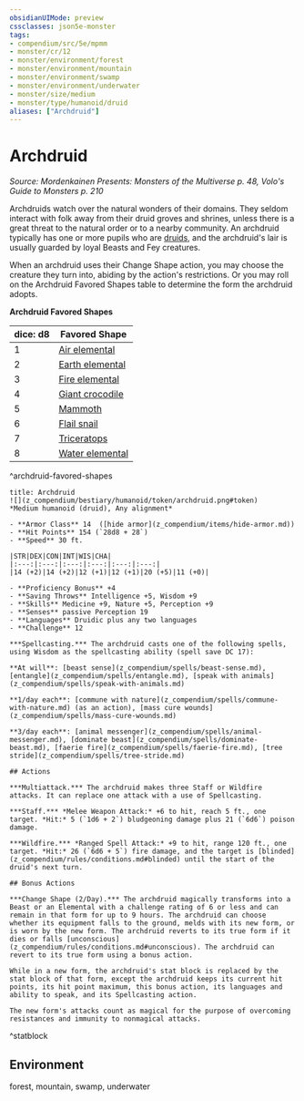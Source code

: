 ```yaml
---
obsidianUIMode: preview
cssclasses: json5e-monster
tags:
- compendium/src/5e/mpmm
- monster/cr/12
- monster/environment/forest
- monster/environment/mountain
- monster/environment/swamp
- monster/environment/underwater
- monster/size/medium
- monster/type/humanoid/druid
aliases: ["Archdruid"]
---
```

# Archdruid
*Source: Mordenkainen Presents: Monsters of the Multiverse p. 48, Volo's Guide to Monsters p. 210*  

Archdruids watch over the natural wonders of their domains. They seldom interact with folk away from their druid groves and shrines, unless there is a great threat to the natural order or to a nearby community. An archdruid typically has one or more pupils who are [druids](z_compendium/bestiary/humanoid/druid.md), and the archdruid's lair is usually guarded by loyal Beasts and Fey creatures.

When an archdruid uses their Change Shape action, you may choose the creature they turn into, abiding by the action's restrictions. Or you may roll on the Archdruid Favored Shapes table to determine the form the archdruid adopts.

**Archdruid Favored Shapes**

| dice: d8 | Favored Shape |
|----------|---------------|
| 1 | [Air elemental](z_compendium/bestiary/elemental/air-elemental.md) |
| 2 | [Earth elemental](z_compendium/bestiary/elemental/earth-elemental.md) |
| 3 | [Fire elemental](z_compendium/bestiary/elemental/fire-elemental.md) |
| 4 | [Giant crocodile](z_compendium/bestiary/beast/giant-crocodile.md) |
| 5 | [Mammoth](z_compendium/bestiary/beast/mammoth.md) |
| 6 | [Flail snail](z_compendium/bestiary/elemental/flail-snail-mpmm.md) |
| 7 | [Triceratops](z_compendium/bestiary/beast/triceratops.md) |
| 8 | [Water elemental](z_compendium/bestiary/elemental/water-elemental.md) |
^archdruid-favored-shapes

```ad-statblock
title: Archdruid
![](z_compendium/bestiary/humanoid/token/archdruid.png#token)
*Medium humanoid (druid), Any alignment*

- **Armor Class** 14  ([hide armor](z_compendium/items/hide-armor.md))
- **Hit Points** 154 (`28d8 + 28`)
- **Speed** 30 ft.

|STR|DEX|CON|INT|WIS|CHA|
|:---:|:---:|:---:|:---:|:---:|:---:|
|14 (+2)|14 (+2)|12 (+1)|12 (+1)|20 (+5)|11 (+0)|

- **Proficiency Bonus** +4
- **Saving Throws** Intelligence +5, Wisdom +9
- **Skills** Medicine +9, Nature +5, Perception +9
- **Senses** passive Perception 19
- **Languages** Druidic plus any two languages
- **Challenge** 12

***Spellcasting.*** The archdruid casts one of the following spells, using Wisdom as the spellcasting ability (spell save DC 17):

**At will**: [beast sense](z_compendium/spells/beast-sense.md), [entangle](z_compendium/spells/entangle.md), [speak with animals](z_compendium/spells/speak-with-animals.md)

**1/day each**: [commune with nature](z_compendium/spells/commune-with-nature.md) (as an action), [mass cure wounds](z_compendium/spells/mass-cure-wounds.md)

**3/day each**: [animal messenger](z_compendium/spells/animal-messenger.md), [dominate beast](z_compendium/spells/dominate-beast.md), [faerie fire](z_compendium/spells/faerie-fire.md), [tree stride](z_compendium/spells/tree-stride.md)

## Actions

***Multiattack.*** The archdruid makes three Staff or Wildfire attacks. It can replace one attack with a use of Spellcasting.

***Staff.*** *Melee Weapon Attack:* +6 to hit, reach 5 ft., one target. *Hit:* 5 (`1d6 + 2`) bludgeoning damage plus 21 (`6d6`) poison damage.

***Wildfire.*** *Ranged Spell Attack:* +9 to hit, range 120 ft., one target. *Hit:* 26 (`6d6 + 5`) fire damage, and the target is [blinded](z_compendium/rules/conditions.md#blinded) until the start of the druid's next turn.

## Bonus Actions

***Change Shape (2/Day).*** The archdruid magically transforms into a Beast or an Elemental with a challenge rating of 6 or less and can remain in that form for up to 9 hours. The archdruid can choose whether its equipment falls to the ground, melds with its new form, or is worn by the new form. The archdruid reverts to its true form if it dies or falls [unconscious](z_compendium/rules/conditions.md#unconscious). The archdruid can revert to its true form using a bonus action.

While in a new form, the archdruid's stat block is replaced by the stat block of that form, except the archdruid keeps its current hit points, its hit point maximum, this bonus action, its languages and ability to speak, and its Spellcasting action.

The new form's attacks count as magical for the purpose of overcoming resistances and immunity to nonmagical attacks.
```
^statblock

## Environment

forest, mountain, swamp, underwater
